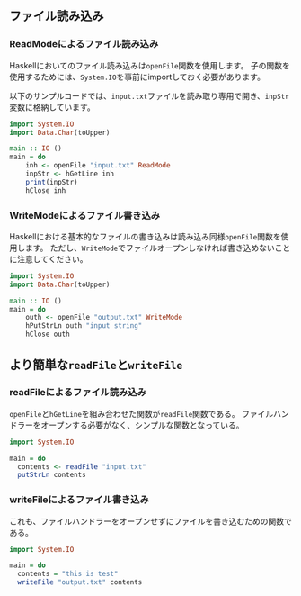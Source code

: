 







## ファイル読み込み

### ReadModeによるファイル読み込み

Haskellにおいてのファイル読み込みは`openFile`関数を使用します。
子の関数を使用するためには、`System.IO`を事前にimportしておく必要があります。

以下のサンプルコードでは、`input.txt`ファイルを読み取り専用で開き、`inpStr`変数に格納しています。

```hs
import System.IO
import Data.Char(toUpper)

main :: IO ()
main = do 
    inh <- openFile "input.txt" ReadMode
    inpStr <- hGetLine inh
    print(inpStr)
    hClose inh
```

### WriteModeによるファイル書き込み

Haskellにおける基本的なファイルの書き込みは読み込み同様`openFile`関数を使用します。
ただし、`WriteMode`でファイルオープンしなければ書き込めないことに注意してください。

```hs
import System.IO
import Data.Char(toUpper)

main :: IO ()
main = do 
    outh <- openFile "output.txt" WriteMode
    hPutStrLn outh "input string"
    hClose outh
```



## より簡単な`readFile`と`writeFile`


### readFileによるファイル読み込み

`openFile`と`hGetLine`を組み合わせた関数が`readFile`関数である。
ファイルハンドラーをオープンする必要がなく、シンプルな関数となっている。

```hs
import System.IO

main = do
  contents <- readFile "input.txt"
  putStrLn contents
```

### writeFileによるファイル書き込み

これも、ファイルハンドラーをオープンせずにファイルを書き込むための関数である。

```hs
import System.IO

main = do
  contents = "this is test"
  writeFile "output.txt" contents
```








